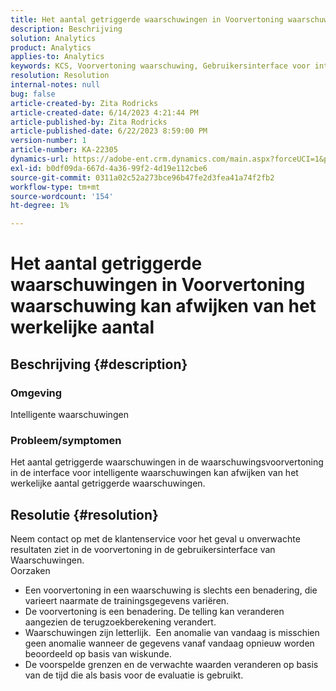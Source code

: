 ```yaml
---
title: Het aantal getriggerde waarschuwingen in Voorvertoning waarschuwing kan afwijken van het werkelijke aantal
description: Beschrijving
solution: Analytics
product: Analytics
applies-to: Analytics
keywords: KCS, Voorvertoning waarschuwing, Gebruikersinterface voor intelligente waarschuwingen, Adobe Analytics
resolution: Resolution
internal-notes: null
bug: false
article-created-by: Zita Rodricks
article-created-date: 6/14/2023 4:21:44 PM
article-published-by: Zita Rodricks
article-published-date: 6/22/2023 8:59:00 PM
version-number: 1
article-number: KA-22305
dynamics-url: https://adobe-ent.crm.dynamics.com/main.aspx?forceUCI=1&pagetype=entityrecord&etn=knowledgearticle&id=76121687-cf0a-ee11-8f6e-6045bd006239
exl-id: b0df09da-667d-4a36-99f2-4d19e112cbe6
source-git-commit: 0311a02c52a273bce96b47fe2d3fea41a74f2fb2
workflow-type: tm+mt
source-wordcount: '154'
ht-degree: 1%

---
```


# Het aantal getriggerde waarschuwingen in Voorvertoning waarschuwing kan afwijken van het werkelijke aantal

## Beschrijving {#description}


### Omgeving

Intelligente waarschuwingen



### <b>Probleem/symptomen</b>

Het aantal getriggerde waarschuwingen in de waarschuwingsvoorvertoning in de interface voor intelligente waarschuwingen kan afwijken van het werkelijke aantal getriggerde waarschuwingen.






## Resolutie {#resolution}


Neem contact op met de klantenservice voor het geval u onverwachte resultaten ziet in de voorvertoning in de gebruikersinterface van Waarschuwingen.
<br>Oorzaken<br>
- Een voorvertoning in een waarschuwing is slechts een benadering, die varieert naarmate de trainingsgegevens variëren.
- De voorvertoning is een benadering. De telling kan veranderen aangezien de terugzoekberekening verandert.
- Waarschuwingen zijn letterlijk.  Een anomalie van vandaag is misschien geen anomalie wanneer de gegevens vanaf vandaag opnieuw worden beoordeeld op basis van wiskunde.
- De voorspelde grenzen en de verwachte waarden veranderen op basis van de tijd die als basis voor de evaluatie is gebruikt.
